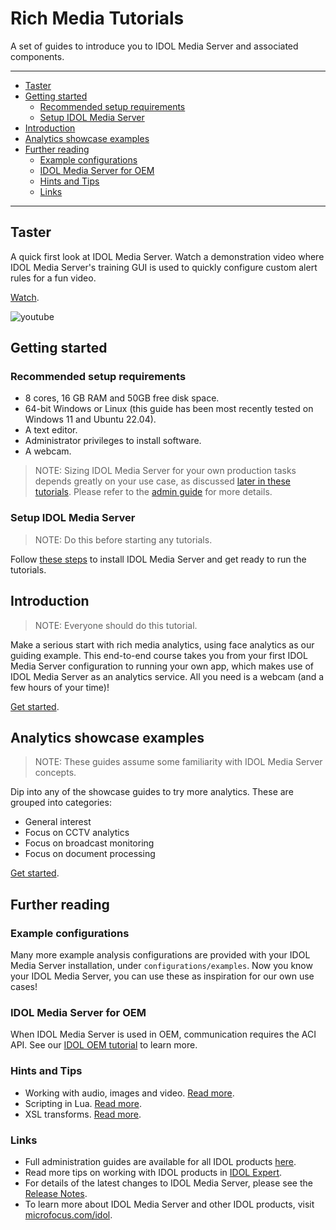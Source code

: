 # Rich Media Tutorials

A set of guides to introduce you to IDOL Media Server and associated components.

---

- [Taster](#taster)
- [Getting started](#getting-started)
  - [Recommended setup requirements](#recommended-setup-requirements)
  - [Setup IDOL Media Server](#setup-idol-media-server)
- [Introduction](#introduction)
- [Analytics showcase examples](#analytics-showcase-examples)
- [Further reading](#further-reading)
  - [Example configurations](#example-configurations)
  - [IDOL Media Server for OEM](#idol-media-server-for-oem)
  - [Hints and Tips](#hints-and-tips)
  - [Links](#links)

---

## Taster

A quick first look at IDOL Media Server.  Watch a demonstration video where IDOL Media Server's training GUI is used to quickly configure custom alert rules for a fun video.

[Watch](https://www.youtube.com/watch?v=Wl-uYCADreo&list=PLlUdEXI83_Xoq5Fe2iUnY8fjV9PuX61FA).

![youtube](https://img.youtube.com/vi/Wl-uYCADreo/hqdefault.jpg)

## Getting started

### Recommended setup requirements

- 8 cores, 16 GB RAM and 50GB free disk space.
- 64-bit Windows or Linux (this guide has been most recently tested on Windows 11 and Ubuntu 22.04).
- A text editor.
- Administrator privileges to install software.
- A webcam.

> NOTE: Sizing IDOL Media Server for your own production tasks depends greatly on your use case, as discussed [later in these tutorials](showcase/face-recognition/README.md#hardware-requirements).  Please refer to the [admin guide](https://www.microfocus.com/documentation/idol/IDOL_23_4/MediaServer_23.4_Documentation/Help/Content/Getting_Started/Install_Run/System_Requirements.htm) for more details.

### Setup IDOL Media Server

> NOTE: Do this before starting any tutorials.

Follow [these steps](setup/SETUP.md) to install IDOL Media Server and get ready to run the tutorials.

## Introduction

> NOTE: Everyone should do this tutorial.

Make a serious start with rich media analytics, using face analytics as our guiding example.  This end-to-end course takes you from your first IDOL Media Server configuration to running your own app, which makes use of IDOL Media Server as an analytics service.  All you need is a webcam (and a few hours of your time)!

[Get started](introduction/README.md).

## Analytics showcase examples

> NOTE: These guides assume some familiarity with IDOL Media Server concepts.

Dip into any of the showcase guides to try more analytics. These are grouped into categories:

- General interest
- Focus on CCTV analytics
- Focus on broadcast monitoring
- Focus on document processing

[Get started](showcase/README.md).

## Further reading

### Example configurations

Many more example analysis configurations are provided with your IDOL Media Server installation, under `configurations/examples`.  Now you know your IDOL Media Server, you can use these as inspiration for our own use cases!

### IDOL Media Server for OEM

When IDOL Media Server is used in OEM, communication requires the ACI API.  See our [IDOL OEM tutorial](https://github.com/microfocus-idol/idol-oem-tutorials) to learn more.

### Hints and Tips

- Working with audio, images and video. [Read more](appendix/Media_tips.md).
- Scripting in Lua. [Read more](appendix/Lua_tips.md).
- XSL transforms. [Read more](appendix/XSL_tips.md).

### Links

- Full administration guides are available for all IDOL products [here](https://www.microfocus.com/documentation/idol/).
- Read more tips on working with IDOL products in [IDOL Expert](https://www.microfocus.com/documentation/idol/IDOL_23_4/IDOLServer_23.4_Documentation/Guides/html/expert/Content/IDOLExpert_Welcome.htm).
- For details of the latest changes to IDOL Media Server, please see the [Release Notes](https://www.microfocus.com/documentation/idol/IDOL_23_4/IDOLReleaseNotes_23.4_Documentation/idol/Content/Servers/MediaServer.htm).
- To learn more about IDOL Media Server and other IDOL products, visit [microfocus.com/idol](https://www.microfocus.com/en-us/products/information-data-analytics-idol/overview).
